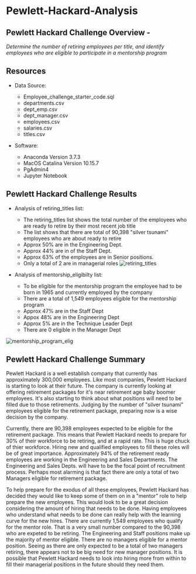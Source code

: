 # Pewlett-Hackard-Analysis

## Pewlett Hackard Challenge Overview - 
*Determine the number of retiring employees per title, and identify employees who are eligible to participate in a mentorship program*

## Resources
- Data Source:
    - Employee_challenge_starter_code.sql
    - departments.csv
    - dept_emp.csv
    - dept_manager.csv
    - employees.csv
    - salaries.csv
    - titles.csv

- Software: 
    - Anaconda Version 3.7.3
    - MacOS Catalina Version 10.15.7
    - PgAdmin4
    - Jupyter Notebook 

## Pewlett Hackard Challenge Results

- Analysis of retiring_titles list:
    - The retiring_titles list shows the total number of the employees who are ready to retire by their most recent job title
    - The list shows that there are total of 90,398 "silver tsunami" employees who are about ready to retire
    - Approx 50% are in the Engineering Dept.
    - Approx 44% are in of the Staff Dept.
    - Approx 63% of the employees are in Senior positions.
    - Only a total of 2 are in managerial roles
![retiring_titles](https://user-images.githubusercontent.com/36451701/120944979-3e5d5500-c705-11eb-8d66-6a90e1ccdc5c.png)
    
- Analysis of mentorship_eligibilty list:
    - To be eligible for the mentorship program the employee had to be born in 1965 and currently employed by the company
    - There are a total of 1,549 employees eligible for the mentorship program
    - Approx 47% are in the Staff Dept
    - Appox 48% are in the Engineering Dept
    - Approx 5% are in the Technique Leader Dept
    - There are 0 eligible in the Manager Dept

![mentorship_program_elig](https://user-images.githubusercontent.com/36451701/120945006-5c2aba00-c705-11eb-811f-7f43f7f87efa.png)
 
## Pewlett Hackard Challenge Summary

Pewlett Hackard is a well establish company that currently has approximately 300,000 employees.  Like most companies, Pewlett Hackard is starting to look at their future. The company is currently looking at offering retirement packages for it's near retirement age baby boomer employees.  It's also starting to think about what positions will need to be filled due to those retirements.  Judging by the number of "silver tsunami" employees eligible for the retirement package, preparing now is a wise decision by the company.  

Currently, there are 90,398 employees expected to be eligible for the retirement package. This means that Pewlett Hackard needs to prepare for 30% of their workforce to be retiring, and at a rapid rate.  This is huge chuck of thier workforce. Hiring new and qualified employees to fill these roles will be of great importance. Approximately 94% of the retirement ready employees are working in the Engineering and Sales Departments. The Engineering and Sales Depts. will have to be the focal point of recruitment process. Perhaps most alarming is that fact there are only a total of two Managers eligible for retirement package. 

To help prepare for the exodus of all these employees, Pewlett Hackard has decided they would like to keep some of them on in a "mentor" role to help prepare the new employees. This would look to be a great decision considering the amount of hiring that needs to be done.  Having employees who understand what needs to be done can really help with the learning curve for the new hires.  There are currently 1,549 employees who qualify for the mentor role. That is a very small number compared to the 90,398 who are expeted to be retiring. The Engineering and Staff positions make up the majority of mentor eligible. There are no managers eligible for a mentor position.  Seeing as there are only expected to be a total of two managers retiring, there appears not to be big need for new manager positions. It is possible that Pewlett Hackard needs to look into hiring more from within to fill their managerial positions in the future should they need them. 
